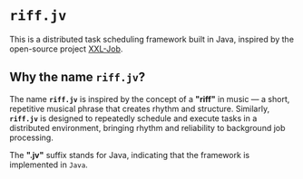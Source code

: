 # `riff.jv`

This is a distributed task scheduling framework built in Java, inspired by the open-source
project [XXL-Job](https://github.com/xuxueli/xxl-job).

## Why the name `riff.jv`?

The name **`riff.jv`** is inspired by the concept of a **"riff"** in music — a short, repetitive musical phrase that creates
rhythm and structure. Similarly, **`riff.jv`** is designed to repeatedly schedule and execute tasks in a distributed
environment, bringing rhythm and reliability to background job processing.

The **".jv"** suffix stands for Java, indicating that the framework is implemented in `Java`.
